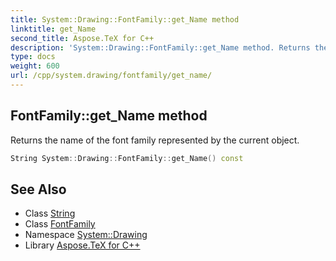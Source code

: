 ```yaml
---
title: System::Drawing::FontFamily::get_Name method
linktitle: get_Name
second_title: Aspose.TeX for C++
description: 'System::Drawing::FontFamily::get_Name method. Returns the name of the font family represented by the current object in C++.'
type: docs
weight: 600
url: /cpp/system.drawing/fontfamily/get_name/
---
```

## FontFamily::get_Name method


Returns the name of the font family represented by the current object.

```cpp
String System::Drawing::FontFamily::get_Name() const
```

## See Also

* Class [String](../../../system/string/)
* Class [FontFamily](../)
* Namespace [System::Drawing](../../)
* Library [Aspose.TeX for C++](../../../)
